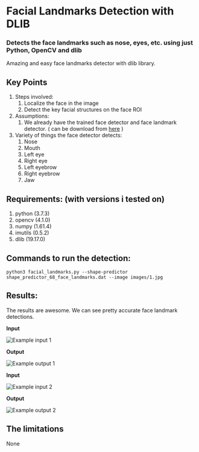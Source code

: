 # Facial Landmarks Detection with DLIB
### Detects the face landmarks such as nose, eyes, etc. using just Python, OpenCV and dlib

Amazing and easy face landmarks detector with dlib library.



## **Key Points**
1. Steps involved:
    1. Localize the face in the image
    2. Detect the key facial structures on the face ROI
2. Assumptions:
    1. We already have the trained face detector and face landmark detector. ( can be download from [here] )
3. Variety of things the face detector detects:
    1. Nose
    2. Mouth
    3. Left eye
    4. Right eye
    5. Left eyebrow
    6. Right eyebrow
    7. Jaw



 ## **Requirements: (with versions i tested on)**
 1. python          (3.7.3)
 2. opencv          (4.1.0)
 3. numpy           (1.61.4)
 4. imutils         (0.5.2)
 5. dlib            (19.17.0)

 ## **Commands to run the detection:**
 ```
python3 facial_landmarks.py --shape-predictor shape_predictor_68_face_landmarks.dat --image images/1.jpg 
```

## **Results:**
The results are awesome. We can see pretty accurate face landmark detections.

**Input**

![Example input 1](images/example_01.jpg)

**Output**

![Example output 1](images/output_01.jpg)

**Input**

![Example input 2](images/example_02.jpg)

**Output**

![Example output 2](images/output_02.jpg)



## **The limitations**
None


  [here]: <http://dlib.net/files/shape_predictor_68_face_landmarks.dat.bz2>
